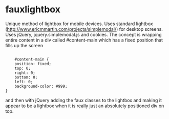 # fauxlightbox
Unique method of lightbox for mobile devices. Uses standard lightbox (http://www.ericmmartin.com/projects/simplemodal/) for desktop screens. Uses jQuery, jquery.simplemodal.js and cookies. The concept is wrapping entire content in a div called #content-main which has a fixed position that fills up the screen 

<code>
 	&#35;content-main {
    position: fixed;
    top: 0;
    right: 0;
    bottom: 0;
    left: 0;
    background-color: #999;
}
</code>

and then with jQuery adding the faux classes to the lightbox and making it appear to be a lightbox when it is really just an absolutely positioned div on top.
